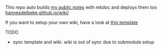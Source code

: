 This repo auto builds [my public notes](https://github.com/hannesdelbeke/brain) with mkdoc and deploys them too [hannesdelbeke.github.io/wiki/](hannesdelbeke.github.io/wiki/)

If you want to setup your own wiki, have a look at [this template](https://github.com/hannesdelbeke/wiki_template)

TODO
- sync template and wiki. wiki is out of sync due to submodule setup
